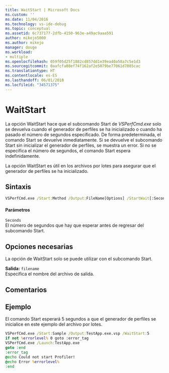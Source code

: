 ```yaml
---
title: WaitStart | Microsoft Docs
ms.custom: ''
ms.date: 11/04/2016
ms.technology: vs-ide-debug
ms.topic: conceptual
ms.assetid: 6c737177-2dfb-4150-963e-a49ac9aaa591
author: mikejo5000
ms.author: mikejo
manager: douge
ms.workload:
- multiple
ms.openlocfilehash: 059f05d25f1882cd857dd1e39ea40a58a7c5e1d3
ms.sourcegitcommit: 0aafcfa08ef74f162af2e5079be77061d7885cac
ms.translationtype: HT
ms.contentlocale: es-ES
ms.lasthandoff: 06/01/2018
ms.locfileid: "34571375"
---
```

# <a name="waitstart"></a>WaitStart
La opción WaitStart hace que el subcomando Start de *VSPerfCmd.exe* solo se devuelva cuando el generador de perfiles se ha inicializado o cuando ha pasado el número de segundos especificado. De forma predeterminada, el comando Start se devuelve inmediatamente. Si se devuelve el subcomando Start sin inicializar el generador de perfiles, se muestra un error. Si no se especifica el número de segundos, el comando Start espera indefinidamente.  
  
 La opción WaitStart es útil en los archivos por lotes para asegurar que el generador de perfiles se ha inicializado.  
  
## <a name="syntax"></a>Sintaxis  
  
```cmd  
VSPerfCmd.exe /Start:Method /Output:FileName[Options] /StartWait[:Seconds]  
```  
  
#### <a name="parameters"></a>Parámetros  
 `Seconds`  
 El número de segundos que hay que esperar antes de regresar del subcomando Start.  
  
## <a name="required-options"></a>Opciones necesarias  
 La opción de WaitStart solo se puede utilizar con el subcomando Start.  
  
 **Salida:** `filename`  
 Especifica el nombre del archivo de salida.  
  
## <a name="remarks"></a>Comentarios  
  
## <a name="example"></a>Ejemplo  
 El comando Start esperará 5 segundos a que el generador de perfiles se inicialice en este ejemplo del archivo por lotes.  
  
```cmd  
VSPerfCmd.exe /Start:Sample /Output:TestApp.exe.vsp /WaitStart:5  
if not %errorlevel% 0 goto :error_tag  
VSPerfCmd.exe /Launch:TestApp.exe  
goto :end  
:error_tag  
@echo Could not start Profiler!  
@echo Error %errorlevel%  
:end  
```